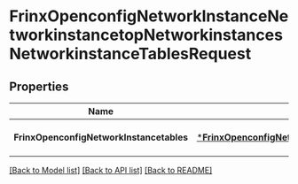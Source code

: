 # FrinxOpenconfigNetworkInstanceNetworkinstancetopNetworkinstancesNetworkinstanceTablesRequest

## Properties
Name | Type | Description | Notes
------------ | ------------- | ------------- | -------------
**FrinxOpenconfigNetworkInstancetables** | [***FrinxOpenconfigNetworkInstanceNetworkinstancetopNetworkinstancesNetworkinstanceTables**](frinx.openconfig.network.instance.networkinstancetop.networkinstances.networkinstance.Tables.md) |  | [optional] [default to null]

[[Back to Model list]](../README.md#documentation-for-models) [[Back to API list]](../README.md#documentation-for-api-endpoints) [[Back to README]](../README.md)


